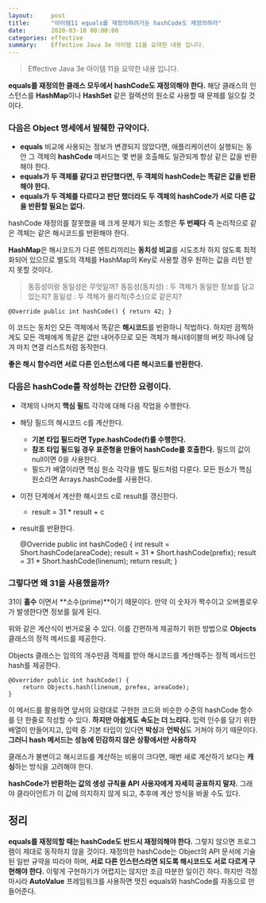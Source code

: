 ```yaml
---
layout:     post
title:      "아이템11 equals를 재정의하려거든 hashCode도 재정의하라"
date:       2020-03-10 00:00:00
categories: effective
summary:    Effective Java 3e 아이템 11을 요약한 내용 입니다.
---
```


> Effective Java 3e 아이템 11을 요약한 내용 입니다.

**equals를 재정의한 클래스 모두에서 hashCode도 재정의해야 한다.** 해당 클래스의 인스턴스를 **HashMap**이나 **HashSet** 같은 컬렉션의 원소로 사용할 때 문제를 일으킬 것이다. 

### 다음은 Object 명세에서 발췌한 규약이다.

- **equals** 비교에 사용되는 정보가 변경되지 않았다면, 애플리케이션이 실행되는 동안 그 객체의 **hashCode** 메서드는 몇 번을 호출해도 일관되게 항상 같은 값을 반환해야 한다.
- **equals가 두 객체를 같다고 판단했다면, 두 객체의 hashCode는 똑같은 값을 반환해야 한다.**
- **equals가 두 객체를 다르다고 판단 했더라도 두 객체의 hashCode가 서로 다른 값을 반환할 필요는 없다.**

hashCode 재정의를 잘못했을 때 크게 문제가 되는 조항은 **두 번째다** 즉 논리적으로 같은 객체는 같은 해시코드를 반환해야 한다. 

**HashMap**은 해시코드가 다른 엔트리끼리는 **동치성 비교**를 시도조차 하지 않도록 최적화되어 있으므로 별도의 객체를 HashMap의 Key로 사용할 경우 원하는 값을 리턴 받지 못할 것이다. 

> 동등성이랑 동일성은 무엇일까?
동등성(동치성) : 두 객체가 동일한 정보를 담고 있는지?
동일성 : 두 객체가 물리적(주소)으로 같은지?

    @Override public int hashCode() { return 42; }

이 코드는 동치인 모든 객체에서 똑같은 **해시코드**를 반환하니 적법하다. 하지만 끔찍하게도 모든 객체에게 똑같은 값만 내어주므로 모든 객체가 해시테이블의 버킷 하나에 담겨 마치 연결 리스트처럼 동작한다. 

**좋은 해시 함수라면 서로 다른 인스턴스에 다른 해시코드를 반환한다.** 

### 다음은 hashCode를 작성하는 간단한 요령이다.

- 객체의 나머지 **핵심 필드** 각각에 대해 다음 작업을 수행한다.
- 해당 필드의 해시코드 c를 계산한다.
    - **기본 타입 필드라면 Type.hashCode(f)를 수행한다.**
    - **참조 타입 필드일 경우 표준형을 만들어 hashCode를 호출한다.** 필드의 값이 null이면 0을 사용한다.
    - 필드가 배열이라면 핵심 원소 각각을 별도 필드처럼 다룬다. 모든 원소가 핵심 원소라면 Arrays.hashCode를 사용한다.
- 이전 단계에서 계산한 해시코드 c로 result를 갱신한다.
    - result = 31 * result + c
- result를 반환한다.

    @Override public int hashCode() {
    	int result = Short.hashCode(areaCode);
    	result = 31 * Short.hashCode(prefix);
    	result = 31 * Short.hashCode(linenum);
    	return result;
    }

### 그렇다면 왜 31을 사용했을까?

31이 **홀수** 이면서 **소수(prime)**이기 때문이다. 만약 이 숫자가 짝수이고 오버플로우 가 발생한다면 정보를 잃게 된다. 

위와 같은 계산식이 번거로울 수 있다. 이를 간편하게 제공하기 위한 방법으로 **Objects** 클래스의 정적 메서드를 제공한다. 

Objects 클래스는 임의의 개수만큼 객체를 받아 해시코드를 계산해주는 정적 메서드인 hash를 제공한다. 

    @Overrider public int hashCode() {
    	return Objects.hash(linenum, prefex, areaCode);
    }

이 메서드를 활용하면 앞서의 요령대로 구현한 코드와 비슷한 수준의 hashCode 함수를 단 한줄로 작성할 수 있다. **하지만 아쉽게도 속도는 더 느리다.** 입력 인수를 담기 위한 배열이 만들어지고, 입력 중 기본 타입이 있다면 **박싱**과 **언박싱**도 거쳐야 하기 때문이다. **그러니 hash 메서드는 성능에 민감하지 않은 상황에서만 사용하자**

클래스가 불변이고 해시코드를 계산하는 비용이 크다면, 매번 새로 계산하기 보다는 **캐싱**하는 방식을 고려해야 한다. 

**hashCode가 반환하는 값의 생성 규칙을 API 사용자에게 자세히 공표하지 말자.** 그래야 클라이언트가 이 값에 의지하지 않게 되고, 추후에 계산 방식을 바꿀 수도 있다. 

## 정리

**equals를 재정의할 때는 hashCode도 반드시 재정의해야 한다.** 그렇지 않으면 프로그램이 제대로 동작하지 않을 것이다. 재정의한 hashCode는 Object의 API 문서에 기술된 일반 규약을 따라야 하며, **서로 다른 인스턴스라면 되도록 해시코드도 서로 다르게 구현해야 한다.** 이렇게 구현하기가 어렵지는 않지만 조금 따분한 일이긴 하다. 하지만 걱정마시라 **AutoValue** 프레임워크를 사용하면 멋진 equals와 hashCode를 자동으로 만들어준다.